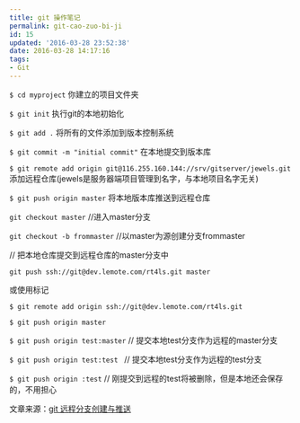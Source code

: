 ```yaml
---
title: git 操作笔记
permalink: git-cao-zuo-bi-ji
id: 15
updated: '2016-03-28 23:52:38'
date: 2016-03-28 14:17:16
tags:
- Git
---
```


`$ cd myproject`  你建立的项目文件夹
 
`$ git init`   执行git的本地初始化
 
`$ git add .`  将所有的文件添加到版本控制系统
 
`$ git commit -m "initial commit"`  在本地提交到版本库
 
`$ git remote add origin git@116.255.160.144://srv/gitserver/jewels.git` 添加远程仓库(jewels是服务器端项目管理到名字，与本地项目名字无关)
 
`$ git push origin master` 将本地版本库推送到远程仓库

`git checkout master` //进入master分支

`git checkout -b frommaster` //以master为源创建分支frommaster

// 把本地仓库提交到远程仓库的master分支中

`git push ssh://git@dev.lemote.com/rt4ls.git master` 

或使用标记

`$ git remote add origin ssh://git@dev.lemote.com/rt4ls.git`

`$ git push origin master`

`$ git push origin test:master`         // 提交本地test分支作为远程的master分支

`$ git push origin test:test `             // 提交本地test分支作为远程的test分支

`$ git push origin :test`              // 刚提交到远程的test将被删除，但是本地还会保存的，不用担心

文章来源：[git 远程分支创建与推送](http://www.cnblogs.com/wangkangluo1/archive/2011/09/02/2164313.html)